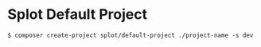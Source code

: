 Splot Default Project
=====================

    $ composer create-project splot/default-project ./project-name -s dev

